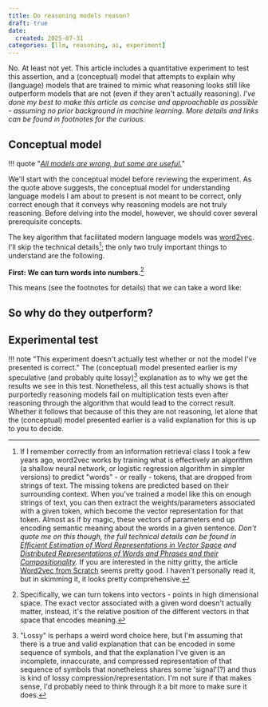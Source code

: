 ```yaml
---
title: Do reasoning models reason?
draft: true
date:
  created: 2025-07-31
categories: [llm, reasoning, ai, experiment]
---
```


No. At least not yet. This article includes a quantitative experiment to test this assertion, and a (conceptual) model that attempts to explain why (language) models that are trained to mimic what reasoning looks still like outperform models that are not (even if they aren't actually reasoning). *I've done my best to make this article as concise and approachable as possible - assuming no prior background in machine learning. More details and links can be found in footnotes for the curious.*

<!-- more -->

<!-- 
No. At least not yet. This article covers a number of points related to "reasoning" language models, but most notably it includes a (conceptual) model for understanding why they do not reason, and a quantitative experiment meant to test this assertion. The key point to take away from this article is: **reasoning models do not reason, they mimic what reasoning looks like - a paradigm that  highly unlikely to lead to an intelligence explosion**. -->
<!-- 
No. At least not yet. This article covers a (conceptual) model for understanding why they do not reason, but why they nonetheless *do* work better than non-reasoning (language) models. In addition, I explore (A) what reasoning models *might* look like (B) a conditional forecast for when we can actually expect AGI, and (C) **a quantitative experiment meant to test the assertion that current reasoning models are in fact, not reasoning at all**. Finally, there are some policy notes, speculation on why there is a trend of referring to reasoning models as 'reasoning' (hint: it helps drive the hype train), and a personal remark on why, in fact, it's a good thing that current approaches in AI will not lead to AGI, as well as some pushback against my own assertion that it's bad that models trained to mimic reasoning are being marketed as reasoning models.[^1]


[^1]: TLDR: If AGI is approaching, then we want to be as prepared as possible, and over-hyping the risk now may increase awareness of the risk. If, after all, there is a 0.1% chance of a demonic god that can manifest indefinite hell-on-earth for all beings arriving in the next 100 years, the negative utility is unfathomably large, so even a small probability justifies extreme caution. The flip side is that if too many Yudkowsky's cry "wolf" before it actually arrives, people might not take it very seriously when it does - which it will absent global thermonuclear war or rapid runaway climate change that results in global technological regression to the middle ages, or human extinction.

-->


## Conceptual model

!!! quote "*[All models are wrong, but some are useful.](https://en.wikipedia.org/wiki/All_models_are_wrong)*"

We'll start with the conceptual model before reviewing the experiment. As the quote above suggests, the conceptual model for understanding language models I am about to present is not meant to be correct, only correct enough that it conveys why reasoning models are not truly reasoning. Before delving into the model, however, we should cover several prerequisite concepts.

The key algorithm that facilitated modern language models was [word2vec](https://en.wikipedia.org/wiki/Word2vec). I'll skip the technical details[^1]; the only two truly important things to understand are the following.

[^1]: If I remember correctly from an information retrieval class I took a few years ago, word2vec works by training what is effectively an algorithm (a shallow neural network, or logistic regression algorithm in simpler versions) to predict "words" - or really - tokens, that are dropped from strings of text. The missing tokens are predicted based on their surrounding context. When you've trained a model like this on enough strings of text, you can then extract the weights/parameters associated with a given token, which become the vector representation for that token. Almost as if by magic, these vectors of parameters end up encoding semantic meaning about the words in a given sentence. *Don't quote me on this though, the full technical details can be found in [Efficient Estimation of Word Representations in Vector Space](https://arxiv.org/pdf/1301.3781) and [Distributed Representations of Words and Phrases and their Compositionality](https://arxiv.org/pdf/1310.4546).* If you are interested in the nitty gritty, the article [Word2vec from Scratch](https://jaketae.github.io/study/word2vec/) seems pretty good. I haven't personally read it, but in skimming it, it looks pretty comprehensive.

**First: We can turn words into numbers.**[^2]

[^2]: Specifically, we can turn tokens into vectors - points in high dimensional space. The exact vector associated with a given word doesn't actually matter, instead, it's the relative position of the different vectors in that space that encodes meaning.

This means (see the footnotes for details) that we can take a word like:


## So why do they outperform?


## Experimental test

!!! note "This experiment doesn't actually test whether or not the model I've presented is correct."
    The (conceptual) model presented earlier is my speculative (and probably quite lossy)[^3] explanation as to why we get the results we see in this test. Nonetheless, all this test actually shows is that purportedly reasoning models fail on multiplication tests even after reasoning through the algorithm that would lead to the correct result. Whether it follows that because of this they are not reasoning, let alone that the (conceptual) model presented earlier is a valid explanation for this is up to you to decide.

[^3]: "Lossy" is perhaps a weird word choice here, but I'm assuming that there is a true and valid explanation that can be encoded in some sequence of symbols, and that the explanation I've given is an incomplete, innaccurate, and compressed representation of that sequence of symbols that nonetheless shares some 'signal'(?) and thus is kind of lossy compression/representation. I'm not sure if that makes sense, I'd probably need to think through it a bit more to make sure it does.

<!-- 

### Is Yann Lecun right?

Yes.


## What is reasoning anyways?

## What would a true reasoning model look like?

Right now, an actual reasoning model would probably look less like a model and more like a broad reasoning system that uses models as one component. In the future, new algorithms/model architectures may change this.

## What is AGI?


## When will AGI arrive?

The possibilities in order of most to least difficul, are (I'm guessing) as follows. Each scenario has a two subjective estimations, (1) of temporal horizon and (2) of estimated probability.

@todo convert these to table

1. It's way harder than we thought in some fundamental way, ... [> 1000 years, P(~40%)]
2. It's harder than we thought, and requires a fundamentally new algorithm or paradigm for computational intelligence, but that algorithm or paradigm can be understood by us and is within reach, though it has not yet been discovered/thoroughly explored. In this scenario, whether or not we get an intelligence explosion in the near future is a coin flip, and depends entirely on whether the right researcher/engineer has the right dream, goes on the right date and has the right conversation, or some other unpredictable scenario.
2. It about as hard as we thought, but involves the 'encoding' of physical knowledge; brute force approaches will work but we need to brute force the training of various deep learning architectures within simulated physical environments. 
2. It isn't way harder than we thought, but we just don't have the right algorithm yet.
3. We keep scaling up LLMs and then all of a sudden they're generally 
- An 'intelligence explosion' is simply not possible. We're misunderstanding intelligence, and at best we will be able to create machines of similar intelligence to ourselves, but a feedback loop that results in the sudden arrival of a godlike entity on earth is not actually reasonable to expect. Sub-scenarios here include:
    - A godlike intelligence is possible, but advances in intelligence are intractable and/or extremely difficult, and a recursive explosion that would result in a fast take-off perceptible within the course of a single human life is impossible. Instead, various S-curves will stack on top of each other over the course of thousands or millions of years, culminating in a post-human super-intelligence way down the line, which will, by nature of the constant of change, likely be so alien to us today that we probably can't comprehend it.
        - 'Non-comprehensibility' by humans also likely holds true for any super-intelligence, this point is more meant to elucidate that a super-intelligence that emerges in our time will probably be at least marginally more comprehensible to us today insofar as we might converse with it, but not be able to understand the physical/mathematical models it provides us, whereas a super-intelligence that emerges in a million years may be similarly comprehensible to the denizens of the earth a million years from now, but completely incomprehensible to us insofar as it communicates in music composed of ultra-high-frequency waves in the medium of some quantum-gravity force that is yet undiscovered and requires an intuitive knowledge of operating in 3 temporal dimensions and 7 spatial dimensions to actual comprehend. Or any other preposturously speculative alien.
-->
